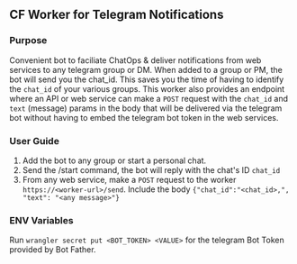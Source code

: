 ## CF Worker for Telegram Notifications

### Purpose

Convenient bot to faciliate ChatOps & deliver notifications from web services to any telegram group or DM. When added to a group or PM, the bot will send you the chat_id. This saves you the time of having to identify the `chat_id` of your various groups.
This worker also provides an endpoint where an API or web service can make a `POST` request with the `chat_id` and `text` (message) params in the body that will be delivered via the telegram bot without having to embed the telegram bot token in the web services.


### User Guide
1. Add the bot to any group or start a personal chat.
2. Send the /start command, the bot will reply with the chat's ID `chat_id`
3. From any web service, make a `POST` request to the worker `https://<worker-url>/send`. Include the body `{"chat_id":"<chat_id>,", "text": "<any message>"}`

### ENV Variables
Run `wrangler secret put <BOT_TOKEN> <VALUE>` for the telegram Bot Token provided by Bot Father.
